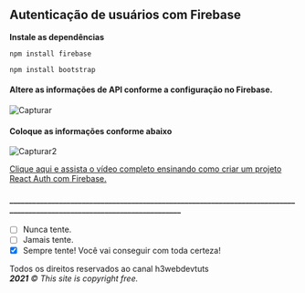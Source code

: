 ## Autenticação de usuários com Firebase

**Instale as dependências**

```
npm install firebase
```

```
npm install bootstrap
```

#### Altere as informações de API conforme a configuração no Firebase.

![Capturar](https://user-images.githubusercontent.com/54046641/122571824-83498b80-d023-11eb-8b85-0b30718d13fe.PNG)

#### Coloque as informações conforme abaixo

![Capturar2](https://user-images.githubusercontent.com/54046641/122572121-cf94cb80-d023-11eb-8f88-568d4afa19b1.PNG)

<section id="video">
  <p>
    <a href="https://youtu.be/cFgoSrOui2M">
      Clique aqui e assista o vídeo completo ensinando como criar um projeto React Auth com Firebase.
    </a>
  </p>
</section>

#### ________________________________________________________________________________________________________________________
     

- [ ] Nunca tente.
- [ ] Jamais tente.
- [x] Sempre tente! Você vai conseguir com toda certeza!

<footer>
    <p>
        Todos os direitos reservados ao canal h3webdevtuts<br>
        <i><b>2021</b> ©  This site is copyright free.</i>
    </p>
</footer>
